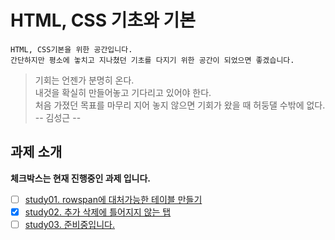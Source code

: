 # HTML, CSS 기초와 기본

```
HTML, CSS기본을 위한 공간입니다.
간단하지만 평소에 놓치고 지나쳤던 기초를 다지기 위한 공간이 되었으면 좋겠습니다.
```

> 기회는 언젠가 분명히 온다.  
> 내것을 확실히 만들어놓고 기다리고 있어야 한다.  
> 처음 가졌던 목표를 마무리 지어 놓지 않으면 기회가 왔을 때 허둥댈 수밖에 없다.  
> -- 김성근 --

## 과제 소개
**체크박스는 현재 진행중인 과제 입니다.**  

* [ ] [study01. rowspan에 대처가능한 테이블 만들기](study01/README.md)  
* [x] [study02. 추가 삭제에 틀어지지 않는 탭](study02/README.md)  
* [ ] [study03. 준비중입니다.]()  